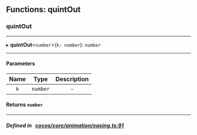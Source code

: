 ## Functions: quintOut

### quintOut


___
▸ **quintOut**<`number`\>(`k: number`): `number`
___


#### Parameters

| Name | Type | Description |
| :------: | :------: | :------: |
| `k` | `number` | - |


#### Returns `number` 
___


##### Defined in &nbsp;   [cocos/core/animation/easing.ts:91](https://github.com/cocos-creator/engine/blob/c7bf6b8a9/cocos/core/animation/easing.ts#L91)&nbsp;
